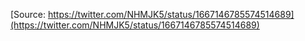 [Source: https://twitter.com/NHMJK5/status/1667146785574514689](https://twitter.com/NHMJK5/status/1667146785574514689)